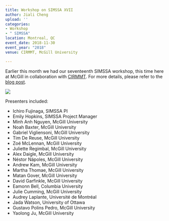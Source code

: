 ```yaml
---
title: Workshop on SIMSSA XVII
author: Jiali Cheng
upload: ''
categories:
- Workshop
- " SIMSSA"
location: Montreal, QC
event_date: 2018-11-30
event_year: "2018"
venue: CIRMMT, McGill University

---
```

Earlier this month we had our seventeenth SIMSSA workshop, this time here at McGill in collaboration with [CIRMMT](https://www.cirmmt.org). For more details, please refer to the [blog post](https://simssa.ca/blog/simssa_xvii/ "SIMSSA XVII").

![](https://simssa.ca/assets/img/group-shot-simssaxvii.png)

Presenters included:

* Ichiro Fujinaga, SIMSSA PI
* Emily Hopkins, SIMSSA Project Manager
* Minh Anh Nguyen, McGill University
* Noah Baxter, McGill University
* Gabriel Vigliensoni, McGill University
* Tim De Reuse, McGill University
* Zoé McLennan, McGill University
* Juliette Regimbal, McGill University
* Alex Daigle, McGill University
* Néstor Nápoles, McGill University
* Andrew Kam, McGill University
* Martha Thomae, McGill University
* Matan Gover, McGill University
* David Garfinkle, McGill University
* Eamonn Bell, Columbia University
* Julie Cumming, McGill University
* Audrey Laplante, Université de Montréal
* Jada Watson, University of Ottawa
* Gustavo Polins Pedro, McGill University
* Yaolong Ju, McGill University